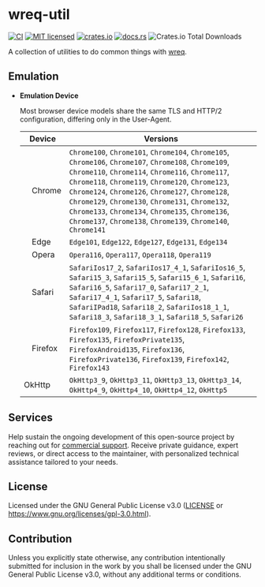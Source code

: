 # wreq-util

[![CI](https://github.com/0x676e67/wreq-util/actions/workflows/ci.yml/badge.svg)](https://github.com/0x676e67/wreq-util/actions/workflows/ci.yml)
[![MIT licensed](https://img.shields.io/badge/license-GPL3.0-blue.svg)](./LICENSE)
[![crates.io](https://img.shields.io/crates/v/wreq-util.svg?logo=rust)](https://crates.io/crates/wreq-util)
[![docs.rs](https://img.shields.io/docsrs/wreq-util?logo=rust)](https://docs.rs/wreq-util)
![Crates.io Total Downloads](https://img.shields.io/crates/d/wreq-util)

A collection of utilities to do common things with [wreq](https://github.com/0x676e67/wreq).

## Emulation

- **Emulation Device**

  Most browser device models share the same TLS and HTTP/2 configuration, differing only in the User-Agent.

  | Device | Versions |
  |---------|----------|
  | <span style="display:inline-flex; align-items:center;"><img src="https://raw.githubusercontent.com/alrra/browser-logos/main/src/chrome/chrome_32x32.png" width="16" height="16"> Chrome</span> | `Chrome100`, `Chrome101`, `Chrome104`, `Chrome105`, `Chrome106`, `Chrome107`, `Chrome108`, `Chrome109`, `Chrome110`, `Chrome114`, `Chrome116`, `Chrome117`, `Chrome118`, `Chrome119`, `Chrome120`, `Chrome123`, `Chrome124`, `Chrome126`, `Chrome127`, `Chrome128`, `Chrome129`, `Chrome130`, `Chrome131`, `Chrome132`, `Chrome133`, `Chrome134`, `Chrome135`, `Chrome136`, `Chrome137`, `Chrome138`, `Chrome139`, `Chrome140`, `Chrome141` |
  | <span style="display:inline-flex; align-items:center;"><img src="https://raw.githubusercontent.com/alrra/browser-logos/main/src/edge/edge_32x32.png" width="16" height="16"> Edge</span> | `Edge101`, `Edge122`, `Edge127`, `Edge131`, `Edge134` |
  | <span style="display:inline-flex; align-items:center;"><img src="https://raw.githubusercontent.com/alrra/browser-logos/main/src/opera/opera_32x32.png" width="16" height="16"> Opera</span> | `Opera116`, `Opera117`, `Opera118`, `Opera119` |
  | <span style="display:inline-flex; align-items:center;"><img src="https://raw.githubusercontent.com/alrra/browser-logos/main/src/safari/safari_32x32.png" width="16" height="16"> Safari</span> | `SafariIos17_2`, `SafariIos17_4_1`, `SafariIos16_5`, `Safari15_3`, `Safari15_5`, `Safari15_6_1`, `Safari16`, `Safari16_5`, `Safari17_0`, `Safari17_2_1`, `Safari17_4_1`, `Safari17_5`, `Safari18`, `SafariIPad18`, `Safari18_2`, `SafariIos18_1_1`, `Safari18_3`, `Safari18_3_1`, `Safari18_5`, `Safari26` |
  | <span style="display:inline-flex; align-items:center;"><img src="https://raw.githubusercontent.com/alrra/browser-logos/main/src/firefox/firefox_32x32.png" width="16" height="16"> Firefox</span>    | `Firefox109`, `Firefox117`, `Firefox128`, `Firefox133`, `Firefox135`, `FirefoxPrivate135`, `FirefoxAndroid135`, `Firefox136`, `FirefoxPrivate136`, `Firefox139`, `Firefox142`, `Firefox143` |
  | OkHttp | `OkHttp3_9`, `OkHttp3_11`, `OkHttp3_13`, `OkHttp3_14`, `OkHttp4_9`, `OkHttp4_10`, `OkHttp4_12`, `OkHttp5` |

## Services

Help sustain the ongoing development of this open-source project by reaching out for [commercial support](mailto:gngppz@gmail.com). Receive private guidance, expert reviews, or direct access to the maintainer, with personalized technical assistance tailored to your needs.

## License

Licensed under the GNU General Public License v3.0 ([LICENSE](./LICENSE) or https://www.gnu.org/licenses/gpl-3.0.html).

## Contribution

Unless you explicitly state otherwise, any contribution intentionally submitted for inclusion in the work by you shall be licensed under the GNU General Public License v3.0, without any additional terms or conditions.
